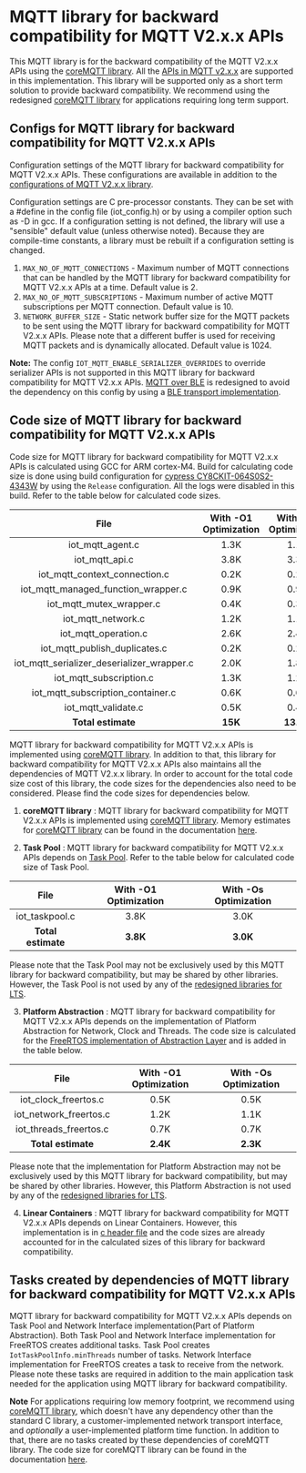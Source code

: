 # MQTT library for backward compatibility for MQTT V2.x.x APIs

This MQTT library is for the backward compatibility of the MQTT V2.x.x APIs using the [coreMQTT library](https://github.com/FreeRTOS/coreMQTT/blob/master/README.md). All the [APIs in MQTT v2.x.x](include/iot_mqtt.h) are supported in this implementation. This library will be supported only as a short term solution to provide backward compatibility. We recommend using the redesigned [coreMQTT library](https://github.com/FreeRTOS/coreMQTT/blob/master/README.md) for applications requiring long term support.


## Configs for MQTT library for backward compatibility for MQTT V2.x.x APIs

Configuration settings of the MQTT library for backward compatibility for MQTT V2.x.x APIs. These configurations are available in addition to the [configurations of MQTT V2.x.x library](https://docs.aws.amazon.com/freertos/latest/lib-ref/embedded-csdk/v4.0_beta_deprecated/lib-ref/c-sdk/mqtt/mqtt_config.html).

Configuration settings are C pre-processor constants. They can be set with a #define in the config file (iot_config.h) or by using a compiler option such as -D in gcc. If a configuration setting is not defined, the library will use a "sensible" default value (unless otherwise noted). Because they are compile-time constants, a library must be rebuilt if a configuration setting is changed.

1. `MAX_NO_OF_MQTT_CONNECTIONS` - Maximum number of MQTT connections that can be handled by the MQTT library for backward compatibility for MQTT V2.x.x APIs at a time. Default value is 2.
2. `MAX_NO_OF_MQTT_SUBSCRIPTIONS` - Maximum number of active MQTT subscriptions per MQTT connection. Default value is 10.
3. `NETWORK_BUFFER_SIZE` - Static network buffer size for the MQTT packets to be sent using the MQTT library for backward compatibility for MQTT V2.x.x APIs. Please note that a different buffer is used for receiving MQTT packets and is dynamically allocated. Default value is 1024.


**Note:** The config `IOT_MQTT_ENABLE_SERIALIZER_OVERRIDES` to override serializer APIs is not supported in this MQTT library for backward compatibility for MQTT V2.x.x APIs. [MQTT over BLE](https://docs.aws.amazon.com/freertos/latest/userguide/ble-demo.html#ble-demo-mqtt) is redesigned to avoid the dependency on this config by using a [BLE transport implementation](../ble/src/services/mqtt_ble/iot_ble_mqtt_transport.c).

## Code size of MQTT library for backward compatibility for MQTT V2.x.x APIs

Code size for MQTT library for backward compatibility for MQTT V2.x.x APIs is calculated using GCC for ARM cortex-M4. Build for calculating code size is done using build configuration for [cypress CY8CKIT-064S0S2-4343W](https://docs.aws.amazon.com/freertos/latest/userguide/getting_started_cypress_psoc64.html) by using the `Release` configuration. All the logs were disabled in this build. Refer to the table below for calculated code sizes.

| File | With -O1 Optimization | With -Os Optimization |
| :-: | :-: | :-: |
| iot_mqtt_agent.c | 1.3K | 1.1K |
| iot_mqtt_api.c | 3.8K | 3.3K |
| iot_mqtt_context_connection.c | 0.2K | 0.2K |
| iot_mqtt_managed_function_wrapper.c | 0.9K | 0.9K |
| iot_mqtt_mutex_wrapper.c | 0.4K | 0.3K |
| iot_mqtt_network.c | 1.2K | 1.1K |
| iot_mqtt_operation.c | 2.6K | 2.4K |
| iot_mqtt_publish_duplicates.c | 0.2K | 0.2K |
| iot_mqtt_serializer_deserializer_wrapper.c | 2.0K | 1.8K |
| iot_mqtt_subscription.c | 1.3K | 1.2K |
| iot_mqtt_subscription_container.c | 0.6K | 0.6K |
| iot_mqtt_validate.c | 0.5K | 0.4K |
| **Total estimate** | **15K** | **13.5K** |

MQTT library for backward compatibility for MQTT V2.x.x APIs is implemented using [coreMQTT library](https://github.com/FreeRTOS/coreMQTT/blob/master/README.md). In addition to that, this library for backward compatibility for MQTT V2.x.x APIs also maintains all the dependencies of MQTT V2.x.x library. In order to account for the total code size cost of this library, the code sizes for the dependencies also need to be considered. Please find the code sizes for dependencies below.

1. **coreMQTT library** : MQTT library for backward compatibility for MQTT V2.x.x APIs is implemented using [coreMQTT library](https://github.com/FreeRTOS/coreMQTT/blob/master/README.md). Memory estimates for [coreMQTT library](https://github.com/FreeRTOS/coreMQTT/blob/master/README.md) can be found in the documentation [here](https://freertos.org/mqtt/index.html).

2. **Task Pool** : MQTT library for backward compatibility for MQTT V2.x.x APIs depends on [Task Pool](../common/taskpool/). Refer to the table below for calculated code size of Task Pool.

| File | With -O1 Optimization | With -Os Optimization |
| :-: | :-: | :-: |
| iot_taskpool.c | 3.8K | 3.0K |
| **Total estimate** | **3.8K** | **3.0K** |

Please note that the Task Pool may not be exclusively used by this MQTT library for backward compatibility, but may be shared by other libraries. However, the Task Pool is not used by any of the [redesigned libraries for LTS](https://www.freertos.org/ltsroadmap.html).

3. **Platform Abstraction** :  MQTT library for backward compatibility for MQTT V2.x.x APIs depends on the implementation of Platform Abstraction for Network, Clock and Threads. The code size is calculated for the [FreeRTOS implementation of Abstraction Layer](../../../abstractions/platform/freertos) and is added in the table below.

| File | With -O1 Optimization | With -Os Optimization |
| :-: | :-: | :-: |
| iot_clock_freertos.c | 0.5K | 0.5K |
| iot_network_freertos.c | 1.2K | 1.1K |
| iot_threads_freertos.c | 0.7K | 0.7K |
| **Total estimate** | **2.4K** | **2.3K** |

Please note that the implementation for Platform Abstraction may not be exclusively used by this MQTT library for backward compatibility, but may be shared by other libraries. However, this Platform Abstraction is not used by any of the [redesigned libraries for LTS](https://www.freertos.org/ltsroadmap.html).

4. **Linear Containers** : MQTT library for backward compatibility for MQTT V2.x.x APIs depends on Linear Containers. However, this implementation is in [c header file](../common/include/iot_linear_containers.h) and the code sizes are already accounted for in the calculated sizes of this library for backward compatibility.

## Tasks created by dependencies of MQTT library for backward compatibility for MQTT V2.x.x APIs

MQTT library for backward compatibility for MQTT V2.x.x APIs depends on Task Pool and Network Interface implementation(Part of Platform Abstraction). Both Task Pool and Network Interface implementation for FreeRTOS creates additional tasks. Task Pool creates `IotTaskPoolInfo.minThreads` number of tasks. Network Interface implementation for FreeRTOS creates a task to receive from the network. Please note these tasks are required in addition to the main application task needed for the application using MQTT library for backward compatibility.


**Note** For applications requiring low memory footprint, we recommend using [coreMQTT library](https://github.com/FreeRTOS/coreMQTT/blob/master/README.md), which doesn't have any dependency other than the standard C library, a customer-implemented network transport interface, and *optionally* a user-implemented platform time function. In addition to that, there are no tasks created by these dependencies of coreMQTT library.
The code size for coreMQTT library can be found in the documentation [here](https://freertos.org/mqtt/index.html).
